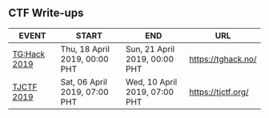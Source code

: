 ## CTF Write-ups

EVENT | START | END | URL
--- | --- | --- | ---
[TG:Hack 2019](https://github.com/jebidiah-anthony/ctf_writeups/tree/master/2019_TG:Hack) | Thu, 18 April 2019, 00:00 PHT | Sun, 21 April 2019, 00:00 PHT | https://tghack.no/
[TJCTF 2019](https://github.com/jebidiah-anthony/ctf_writeups/tree/master/2019_TJCTF) | Sat, 06 April 2019, 07:00 PHT | Wed, 10 April 2019, 07:00 PHT | https://tjctf.org/
